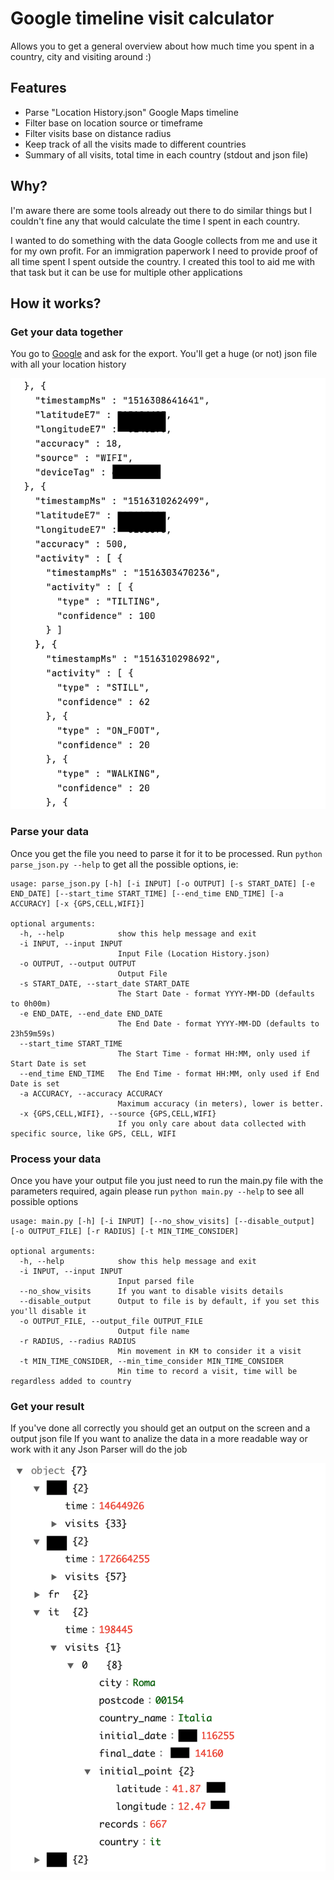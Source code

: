 # Google timeline visit calculator
Allows you to get a general overview about how much time you spent in a country, city and visiting around :)

## Features

- Parse "Location History.json" Google Maps timeline
- Filter base on location source or timeframe
- Filter visits base on distance radius
- Keep track of all the visits made to different countries
- Summary of all visits, total time in each country (stdout and json file)

## Why?

I'm aware there are some tools already out there to do similar things
but I couldn't fine any that would calculate the time I spent in each country.

I wanted to do something with the data Google collects from me and use it
for my own profit. For an immigration paperwork I need to provide proof of all time spent
I spent outside the country. I created this tool to aid me with that task but
it can be use for multiple other applications

## How it works?
### Get your data together
You go to [Google](https://takeout.google.com/settings/takeout) and ask for the export.
You'll get a huge (or not) json file with all your location history

![Google Takeout file example](https://github.com/guanana/google-timeline-visit-calculator/blob/main/img/Google_Timeline_Export.png?raw=true)

### Parse your data 
Once you get the file you need to parse it for it to be processed.
Run `python parse_json.py --help` to get all the possible options, ie:
```shell
usage: parse_json.py [-h] [-i INPUT] [-o OUTPUT] [-s START_DATE] [-e END_DATE] [--start_time START_TIME] [--end_time END_TIME] [-a ACCURACY] [-x {GPS,CELL,WIFI}]

optional arguments:
  -h, --help            show this help message and exit
  -i INPUT, --input INPUT
                        Input File (Location History.json)
  -o OUTPUT, --output OUTPUT
                        Output File
  -s START_DATE, --start_date START_DATE
                        The Start Date - format YYYY-MM-DD (defaults to 0h00m)
  -e END_DATE, --end_date END_DATE
                        The End Date - format YYYY-MM-DD (defaults to 23h59m59s)
  --start_time START_TIME
                        The Start Time - format HH:MM, only used if Start Date is set
  --end_time END_TIME   The End Time - format HH:MM, only used if End Date is set
  -a ACCURACY, --accuracy ACCURACY
                        Maximum accuracy (in meters), lower is better.
  -x {GPS,CELL,WIFI}, --source {GPS,CELL,WIFI}
                        If you only care about data collected with specific source, like GPS, CELL, WIFI

```
### Process your data
Once you have your output file you just need to run the main.py file with the parameters required,
again please run `python main.py --help` to see all possible options
```shell
usage: main.py [-h] [-i INPUT] [--no_show_visits] [--disable_output] [-o OUTPUT_FILE] [-r RADIUS] [-t MIN_TIME_CONSIDER]

optional arguments:
  -h, --help            show this help message and exit
  -i INPUT, --input INPUT
                        Input parsed file
  --no_show_visits      If you want to disable visits details
  --disable_output      Output to file is by default, if you set this you'll disable it
  -o OUTPUT_FILE, --output_file OUTPUT_FILE
                        Output file name
  -r RADIUS, --radius RADIUS
                        Min movement in KM to consider it a visit
  -t MIN_TIME_CONSIDER, --min_time_consider MIN_TIME_CONSIDER
                        Min time to record a visit, time will be regardless added to country

```
### Get your result
If you've done all correctly you should get an output on the screen and a output json file
If you want to analize the data in a more readable way or work with it any Json Parser will do the job


![Output](https://github.com/guanana/google-timeline-visit-calculator/blob/main/img/Json_output.png?raw=true)

